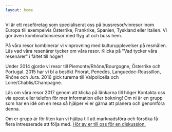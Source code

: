 ```yaml
---
layout: home
---
```

Vi är ett reseföretag som specialiserat oss på bussresor/vinresor inom Europa till exempelvis Österrike, Frankrike, Spanien, Tyskland eller Italien. Vi gör även kombinationsresor med flyg ut och buss hem.

På våra resor kombinerar vi vinprovning med kulturupplevelser på resmålen. Läs vad våra resenärer tycker om våra resor. Klicka på "Vad tycker våra resenärer" i fältet till höger!

Under 2014 gjorde vi resor till Piemonte/Rhône/Bourgogne, Österrike och Portugal. 2015 har vi bl a besökt Priorat, Penedès, Languedoc-Roussillon, Rhône och Jura. 2016 gick turerna till Valpolicella och Loire/Chablis/Champagne.

Läs om våra resor  2017 genom att klicka på länkarna till höger Kontakta oss via epost eller telefon för mer information eller bokning!
Om ni är en grupp som har en idé om en resa så hjälper vi er gärna att planera och genomföra denna.

Om er grupp är för liten kan vi hjälpa till att marknadsföra och försöka få flera intresserade att följa med.
[Hör av er till oss för en diskussion.](mailto:munkres@munkres.se)
